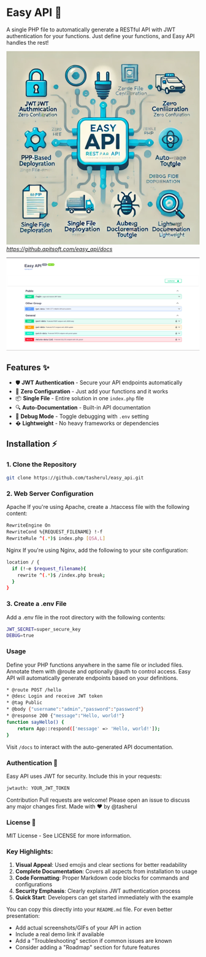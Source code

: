 # Easy API 🚀

A single PHP file to automatically generate a RESTful API with JWT authentication for your functions. Just define your functions, and Easy API handles the rest!

![Demo](https://raw.githubusercontent.com/tasherul/easy_api/refs/heads/main/demo.webp) *https://github.apitsoft.com/easy_api/docs*


![Demo](https://raw.githubusercontent.com/tasherul/easy_api/refs/heads/main/essy_api.png) 

## Features ✨
- 🛡️ **JWT Authentication** - Secure your API endpoints automatically
- 🔌 **Zero Configuration** - Just add your functions and it works
- 📦 **Single File** - Entire solution in one `index.php` file
- 🔍 **Auto-Documentation** - Built-in API documentation
- 🚦 **Debug Mode** - Toggle debugging with `.env` setting
- � **Lightweight** - No heavy frameworks or dependencies

## Installation ⚡

### 1. Clone the Repository
```bash
git clone https://github.com/tasherul/easy_api.git
```

### 2. Web Server Configuration
Apache
If you're using Apache, create a .htaccess file with the following content:
```bash
RewriteEngine On
RewriteCond %{REQUEST_FILENAME} !-f
RewriteRule ^(.*)$ index.php [QSA,L]
```
Nginx
If you're using Nginx, add the following to your site configuration:
```bash
location / {
  if (!-e $request_filename){
    rewrite ^(.*)$ /index.php break;
  }
}
```

### 3. Create a .env File
Add a .env file in the root directory with the following contents:
```bash
JWT_SECRET=super_secure_key
DEBUG=true
```

### Usage
Define your PHP functions anywhere in the same file or included files.
Annotate them with @route and optionally @auth to control access.
Easy API will automatically generate endpoints based on your definitions.
```bash
* @route POST /hello
* @desc Login and receive JWT token
* @tag Public
* @body {"username":"admin","password":"password"}
* @response 200 {"message":"Hello, world!"}
function sayHello() {
    return App::respond(['message' => 'Hello, world!']);
}
```
Visit `/docs` to interact with the auto-generated API documentation.

### Authentication 🔐
Easy API uses JWT for security. Include this in your requests:
```bash
jwtauth: YOUR_JWT_TOKEN
```

Contribution
Pull requests are welcome! Please open an issue to discuss any major changes first.
Made with ❤️ by @tasherul

### License 📄
MIT License - See LICENSE for more information.

### Key Highlights:
1. **Visual Appeal**: Used emojis and clear sections for better readability
2. **Complete Documentation**: Covers all aspects from installation to usage
3. **Code Formatting**: Proper Markdown code blocks for commands and configurations
4. **Security Emphasis**: Clearly explains JWT authentication process
5. **Quick Start**: Developers can get started immediately with the example

You can copy this directly into your `README.md` file. For even better presentation:
- Add actual screenshots/GIFs of your API in action
- Include a real demo link if available
- Add a "Troubleshooting" section if common issues are known
- Consider adding a "Roadmap" section for future features

